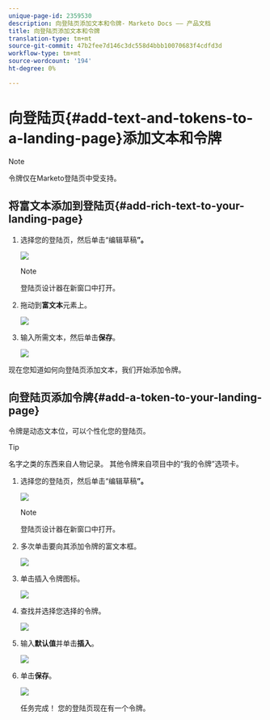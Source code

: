 ```yaml
---
unique-page-id: 2359530
description: 向登陆页添加文本和令牌- Marketo Docs —— 产品文档
title: 向登陆页添加文本和令牌
translation-type: tm+mt
source-git-commit: 47b2fee7d146c3dc558d4bbb10070683f4cdfd3d
workflow-type: tm+mt
source-wordcount: '194'
ht-degree: 0%

---
```



# 向登陆页{#add-text-and-tokens-to-a-landing-page}添加文本和令牌

>[!NOTE]
>
>令牌仅在Marketo登陆页中受支持。

## 将富文本添加到登陆页{#add-rich-text-to-your-landing-page}

1. 选择您的登陆页，然后单击“编辑草稿&#x200B;**”。**

   ![](assets/image2014-9-16-14-3a30-3a29.png)

   >[!NOTE]
   >
   >登陆页设计器在新窗口中打开。

1. 拖动到&#x200B;**富文本**&#x200B;元素上。

   ![](assets/image2015-5-21-12-3a28-3a49.png)

1. 输入所需文本，然后单击&#x200B;**保存**。

   ![](assets/image2015-7-8-17-3a0-3a49.png)

现在您知道如何向登陆页添加文本，我们开始添加令牌。

## 向登陆页添加令牌{#add-a-token-to-your-landing-page}

令牌是动态文本位，可以个性化您的登陆页。

>[!TIP]
>
>名字之类的东西来自人物记录。 其他令牌来自项目中的“我的令牌”选项卡。

1. 选择您的登陆页，然后单击“编辑草稿&#x200B;**”。**

   ![](assets/image2014-9-16-14-3a30-3a54.png)

   >[!NOTE]
   >
   >登陆页设计器在新窗口中打开。

1. 多次单击要向其添加令牌的富文本框。

   ![](assets/image2015-5-21-12-3a30-3a5.png)

1. 单击插入令牌图标。

   ![](assets/image2015-7-8-17-3a21-3a53.png)

1. 查找并选择您选择的令牌。

   ![](assets/image2014-9-16-14-3a31-3a20.png)

1. 输入&#x200B;**默认值**&#x200B;并单击&#x200B;**插入**。

   ![](assets/image2014-9-16-14-3a31-3a29.png)

1. 单击&#x200B;**保存**。

   ![](assets/image2015-7-8-17-3a25-3a22.png)

   任务完成！ 您的登陆页现在有一个令牌。

